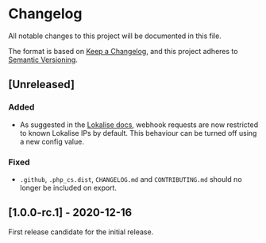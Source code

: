 Changelog
===

All notable changes to this project will be documented in this file.

The format is based on [Keep a Changelog](https://keepachangelog.com/en/1.0.0/),
and this project adheres to [Semantic Versioning](https://semver.org/spec/v2.0.0.html).

## [Unreleased]

### Added
- As suggested in the [Lokalise docs](https://docs.lokalise.com/en/articles/3184756-webhooks), webhook requests are now
 restricted to known Lokalise IPs by default. This behaviour can be turned off using a new config value.

### Fixed
- `.github`, `.php_cs.dist`, `CHANGELOG.md` and `CONTRIBUTING.md` should no longer be included on export. 

## [1.0.0-rc.1] - 2020-12-16

First release candidate for the initial release.
